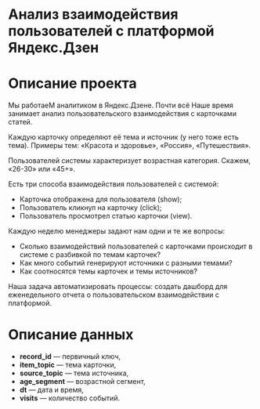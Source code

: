 # Анализ взаимодействия пользователей с платформой Яндекс.Дзен
# Описание проекта
Мы работаеМ аналитиком в Яндекс.Дзене. Почти всё Наше время занимает анализ пользовательского взаимодействия с карточками статей.

Каждую карточку определяют её тема и источник (у него тоже есть тема). Примеры тем: «Красота и здоровье», «Россия», «Путешествия».

Пользователей системы характеризует возрастная категория. Скажем, «26-30» или «45+».

Есть три способа взаимодействия пользователей с системой:
- Карточка отображена для пользователя (show);
- Пользователь кликнул на карточку (click);
- Пользователь просмотрел статью карточки (view).

Каждую неделю менеджеры задают нам одни и те же вопросы: 
- Cколько взаимодействий пользователей с карточками происходит в системе с разбивкой по темам карточек?
- Как много событий генерируют источники с разными темами?
- Как соотносятся темы карточек и темы источников?

Наша задача автоматизировать процессы: создать дашборд для еженедельного отчета о пользовательском взаимодействии с платформой.
# Описание данных
- **record_id** — первичный ключ,
- **item_topic** — тема карточки,
- **source_topic** — тема источника,
- **age_segment** — возрастной сегмент,
- **dt** — дата и время,
- **visits** — количество событий.